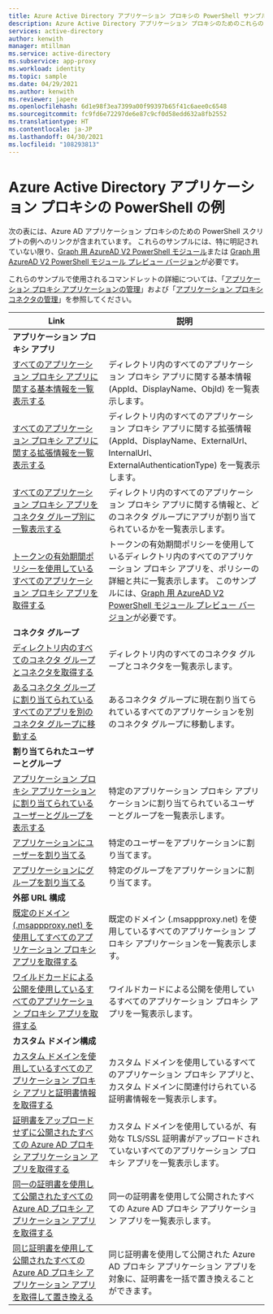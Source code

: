 ```yaml
---
title: Azure Active Directory アプリケーション プロキシの PowerShell サンプル
description: Azure Active Directory アプリケーション プロキシのためのこれらの PowerShell サンプルを使用して、ディレクトリ内のアプリケーション プロキシ アプリとコネクタに関する情報を取得し、ユーザーとグループをアプリに割り当て、証明書情報を取得します。
services: active-directory
author: kenwith
manager: mtillman
ms.service: active-directory
ms.subservice: app-proxy
ms.workload: identity
ms.topic: sample
ms.date: 04/29/2021
ms.author: kenwith
ms.reviewer: japere
ms.openlocfilehash: 6d1e98f3ea7399a00f99397b65f41c6aee0c6548
ms.sourcegitcommit: fc9fd6e72297de6e87c9cf0d58edd632a8fb2552
ms.translationtype: HT
ms.contentlocale: ja-JP
ms.lasthandoff: 04/30/2021
ms.locfileid: "108293813"
---
```

# <a name="azure-active-directory-application-proxy-powershell-examples"></a>Azure Active Directory アプリケーション プロキシの PowerShell の例

次の表には、Azure AD アプリケーション プロキシのための PowerShell スクリプトの例へのリンクが含まれています。 これらのサンプルには、特に明記されていない限り、[Graph 用 AzureAD V2 PowerShell モジュール](/powershell/azure/active-directory/install-adv2)または [Graph 用 AzureAD V2 PowerShell モジュール プレビュー バージョン](/powershell/azure/active-directory/install-adv2?view=azureadps-2.0-preview&preserve-view=true)が必要です。


これらのサンプルで使用されるコマンドレットの詳細については、「[アプリケーション プロキシ アプリケーションの管理](/powershell/module/azuread/#application_proxy_application_management)」および「[アプリケーション プロキシ コネクタの管理](/powershell/module/azuread/#application_proxy_connector_management)」を参照してください。

| Link | 説明 |
|---|---|
|**アプリケーション プロキシ アプリ**||
| [すべてのアプリケーション プロキシ アプリに関する基本情報を一覧表示する](scripts/powershell-get-all-app-proxy-apps-basic.md) | ディレクトリ内のすべてのアプリケーション プロキシ アプリに関する基本情報 (AppId、DisplayName、ObjId) を一覧表示します。 |
| [すべてのアプリケーション プロキシ アプリに関する拡張情報を一覧表示する](scripts/powershell-get-all-app-proxy-apps-extended.md) | ディレクトリ内のすべてのアプリケーション プロキシ アプリに関する拡張情報 (AppId、DisplayName、ExternalUrl、InternalUrl、ExternalAuthenticationType) を一覧表示します。  |
| [すべてのアプリケーション プロキシ アプリをコネクタ グループ別に一覧表示する](scripts/powershell-get-all-app-proxy-apps-by-connector-group.md) | ディレクトリ内のすべてのアプリケーション プロキシ アプリに関する情報と、どのコネクタ グループにアプリが割り当てられているかを一覧表示します。 |
| [トークンの有効期間ポリシーを使用しているすべてのアプリケーション プロキシ アプリを取得する](scripts/powershell-get-all-app-proxy-apps-with-policy.md) | トークンの有効期間ポリシーを使用しているディレクトリ内のすべてのアプリケーション プロキシ アプリを、ポリシーの詳細と共に一覧表示します。 このサンプルには、[Graph 用 AzureAD V2 PowerShell モジュール プレビュー バージョン](/powershell/azure/active-directory/install-adv2?view=azureadps-2.0-preview&preserve-view=true)が必要です。 |
|**コネクタ グループ**||
| [ディレクトリ内のすべてのコネクタ グループとコネクタを取得する](scripts/powershell-get-all-connectors.md) | ディレクトリ内のすべてのコネクタ グループとコネクタを一覧表示します。 |
| [あるコネクタ グループに割り当てられているすべてのアプリを別のコネクタ グループに移動する](scripts/powershell-move-all-apps-to-connector-group.md) | あるコネクタ グループに現在割り当てられているすべてのアプリケーションを別のコネクタ グループに移動します。 |
|**割り当てられたユーザーとグループ**||
| [アプリケーション プロキシ アプリケーションに割り当てられているユーザーとグループを表示する](scripts/powershell-display-users-group-of-app.md) | 特定のアプリケーション プロキシ アプリケーションに割り当てられているユーザーとグループを一覧表示します。 |
| [アプリケーションにユーザーを割り当てる](scripts/powershell-assign-user-to-app.md) | 特定のユーザーをアプリケーションに割り当てます。 |
| [アプリケーションにグループを割り当てる](scripts/powershell-assign-group-to-app.md) | 特定のグループをアプリケーションに割り当てます。 |
|**外部 URL 構成**||
| [既定のドメイン (.msappproxy.net) を使用してすべてのアプリケーション プロキシ アプリを取得する](scripts/powershell-get-all-default-domain-apps.md)  | 既定のドメイン (.msappproxy.net) を使用しているすべてのアプリケーション プロキシ アプリケーションを一覧表示します。 |
| [ワイルドカードによる公開を使用しているすべてのアプリケーション プロキシ アプリを取得する](scripts/powershell-get-all-wildcard-apps.md) | ワイルドカードによる公開を使用しているすべてのアプリケーション プロキシ アプリを一覧表示します。 |
|**カスタム ドメイン構成**||
| [カスタム ドメインを使用しているすべてのアプリケーション プロキシ アプリと証明書情報を取得する](scripts/powershell-get-all-custom-domains-and-certs.md) | カスタム ドメインを使用しているすべてのアプリケーション プロキシ アプリと、カスタム ドメインに関連付けられている証明書情報を一覧表示します。 |
| [証明書をアップロードせずに公開されたすべての Azure AD プロキシ アプリケーション アプリを取得する](scripts/powershell-get-all-custom-domain-no-cert.md) | カスタム ドメインを使用しているが、有効な TLS/SSL 証明書がアップロードされていないすべてのアプリケーション プロキシ アプリを一覧表示します。 |
| [同一の証明書を使用して公開されたすべての Azure AD プロキシ アプリケーション アプリを取得する](scripts/powershell-get-custom-domain-identical-cert.md) | 同一の証明書を使用して公開されたすべての Azure AD プロキシ アプリケーション アプリを一覧表示します。 |
| [同じ証明書を使用して公開されたすべての Azure AD プロキシ アプリケーション アプリを取得して置き換える](scripts/powershell-get-custom-domain-replace-cert.md) | 同じ証明書を使用して公開された Azure AD プロキシ アプリケーション アプリを対象に、証明書を一括で置き換えることができます。 |
